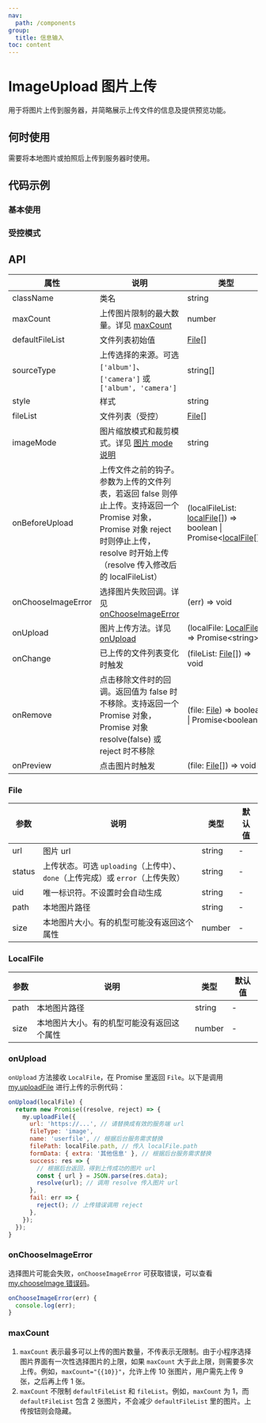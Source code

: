 ```yaml
---
nav:
  path: /components
group:
  title: 信息输入
toc: content
---
```


# ImageUpload 图片上传

<code src="../../docs/components/compatibility.tsx" inline="true"></code>

用于将图片上传到服务器，并简略展示上传文件的信息及提供预览功能。

## 何时使用

需要将本地图片或拍照后上传到服务器时使用。

## 代码示例

### 基本使用

<code src='pages/ImageUpload/index'></code>

### 受控模式

<code src='pages/ImageUploadControl/index'></code>

## API

| 属性 | 说明 | 类型 | 默认值 |
| ------ | -------- | ------ | ------- |
| className | 类名 | string | - | 
| maxCount | 上传图片限制的最大数量。详见 [maxCount](#maxcount) | number | - | 
| defaultFileList | 文件列表初始值 | [File](#file)[] | [] | 
| sourceType | 上传选择的来源。可选 `['album']`、`['camera']` 或 `['album', 'camera']` | string[] | ['album', 'camera'] | 
| style | 样式 | string | - | 
| fileList | 文件列表（受控） | [File](#file)[] | - | 
| imageMode | 图片缩放模式和裁剪模式。详见 [图片 mode 说明](https://opendocs.alipay.com/mini/component/image#mode) | string | scaleToFill | 
| onBeforeUpload | 上传文件之前的钩子。参数为上传的文件列表，若返回 false 则停止上传。支持返回一个 Promise 对象，Promise 对象 reject 时则停止上传，resolve 时开始上传（resolve 传入修改后的 localFileList） | (localFileList: [localFile](#localfile)[]) => boolean \| Promise<[localFile](#localfile)[]> | - | 
| onChooseImageError | 选择图片失败回调。详见 [onChooseImageError](###onChooseImageError) | (err) => void | - | 
| onUpload | 图片上传方法。详见 [onUpload](#onupload) | (localFile: [LocalFile](#localfile)) => Promise\<string\> | - | 
| onChange | 已上传的文件列表变化时触发 | (fileList: [File](#file)[]) => void | - | 
| onRemove | 点击移除文件时的回调。返回值为 false 时不移除。支持返回一个 Promise 对象，Promise 对象 resolve(false) 或 reject 时不移除 | (file: [File](#file)) => boolean \| Promise\<boolean\> | - | 
| onPreview | 点击图片时触发 | (file: [File](#file)[]) => void | - | 

### File

| 参数 | 说明 | 类型 | 默认值 |
| ------ | ------- | ------ | ------- |
| url | 图片 url | string | - | 
| status | 上传状态。可选 `uploading`（上传中）、`done`（上传完成）或 `error`（上传失败） | string | - | 
| uid | 唯一标识符。不设置时会自动生成 | string | - | 
| path | 本地图片路径 | string | - | 
| size | 本地图片大小。有的机型可能没有返回这个属性 | number | - | 

### LocalFile

| 参数 | 说明 | 类型 | 默认值 |
| ----- | ----- | ----- | ----- |
| path | 本地图片路径 | string | - | 
| size | 本地图片大小。有的机型可能没有返回这个属性 | number | - | 

### onUpload

`onUpload` 方法接收 `LocalFile`，在 Promise 里返回 `File`。以下是调用 [my.uploadFile](https://opendocs.alipay.com/mini/api/kmq4hc) 进行上传的示例代码：

```js
onUpload(localFile) {
  return new Promise((resolve, reject) => {
    my.uploadFile({
      url: 'https://...', // 请替换成有效的服务端 url
      fileType: 'image',
      name: 'userfile', // 根据后台服务需求替换
      filePath: localFile.path, // 传入 localFile.path
      formData: { extra: '其他信息' }, // 根据后台服务需求替换
      success: res => {
        // 根据后台返回，得到上传成功的图片 url
        const { url } = JSON.parse(res.data);
        resolve(url); // 调用 resolve 传入图片 url
      },
      fail: err => {
        reject(); // 上传错误调用 reject
      },
    });
  });
}
```

### onChooseImageError

选择图片可能会失败，`onChooseImageError` 可获取错误，可以查看 [my.chooseImage 错误码](https://opendocs.alipay.com/mini/api/media/image/my.chooseimage#%E9%94%99%E8%AF%AF%E7%A0%81)。

```js
onChooseImageError(err) {
  console.log(err);
}
```

### maxCount

1. `maxCount` 表示最多可以上传的图片数量，不传表示无限制。由于小程序选择图片界面有一次性选择图片的上限，如果 `maxCount` 大于此上限，则需要多次上传。例如，`maxCount="{{10}}"`，允许上传 10 张图片，用户需先上传 9 张，之后再上传 1 张。
2. `maxCount` 不限制 `defaultFileList` 和 `fileList`。例如，`maxCount` 为 1，而 `defaultFileList` 包含 2 张图片，不会减少 `defaultFileList` 里的图片。上传按钮则会隐藏。
